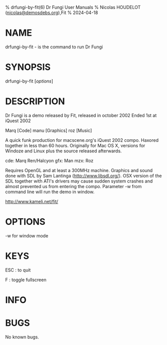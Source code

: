 % drfungi-by-fit(6) Dr Fungi User Manuals
% Nicolas HOUDELOT (nicolas@demosdebs.org),Fit
% 2024-04-18

# NAME
drfungi-by-fit - is the command to run Dr Fungi 

# SYNOPSIS
drfungi-by-fit [*options*]

# DESCRIPTION
Dr Fungi is a demo released by Fit, released in october 2002
Ended 1st at iQuest 2002

Marq [Code]
manu [Graphics]
roz [Music]

A quick funk production for macscene.org's iQuest 2002 compo. Haxored 
together in less than 60 hours. Originally for Mac OS X, versions for 
Windoze and Linux plus the source released afterwards.

cde:	Marq
	Ren/Halcyon
gfx:	Man
mzx:	Roz

Requires OpenGL and at least a 300MHz machine. Graphics and sound done
with SDL by Sam Lantinga (http://www.libsdl.org/). OSX version of the SDL
together with ATI's drivers may cause sudden system crashes and almost 
prevented us from entering the compo. Parameter -w from command line will 
run the demo in window.

http://www.kameli.net/fit/

# OPTIONS
-w for window mode

# KEYS
ESC
:	to quit

F
:	toggle fullscreen

# INFO

# BUGS
No known bugs.
